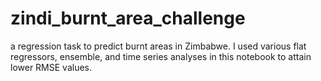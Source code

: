 # zindi_burnt_area_challenge
a regression task to predict burnt areas in Zimbabwe. I used various flat regressors, ensemble, and time series analyses in this notebook to attain lower RMSE values.
